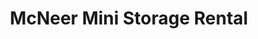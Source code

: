 ---
title: "McNeer Mini Storage Rental"
url: /cleveland/mcneer-mini-storage-rental/
shop: Mieten
---